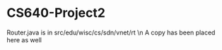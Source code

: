 # CS640-Project2

Router.java is in src/edu/wisc/cs/sdn/vnet/rt \n
A copy has been placed here as well
